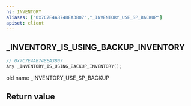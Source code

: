 ```yaml
---
ns: INVENTORY
aliases: ["0x7C7E4AB748EA3B07","_INVENTORY_USE_SP_BACKUP"]
apiset: client
---
```

## _INVENTORY_IS_USING_BACKUP_INVENTORY

```c
// 0x7C7E4AB748EA3B07
Any _INVENTORY_IS_USING_BACKUP_INVENTORY();
```

old name _INVENTORY_USE_SP_BACKUP


## Return value